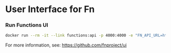 # User Interface for Fn

### Run Functions UI

```sh
docker run --rm -it --link functions:api -p 4000:4000 -e "FN_API_URL=http://api:8080" fnproject/ui
```

For more information, see:  https://github.com/fnproject/ui
